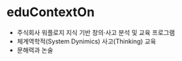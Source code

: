 # eduContextOn

- 주식회사 워플로지 지식 기반 창의·사고 분석 및 교육 프로그램
- 체계역학적(System Dynimics) 사고(Thinking) 교육
- 문해력과 논술
